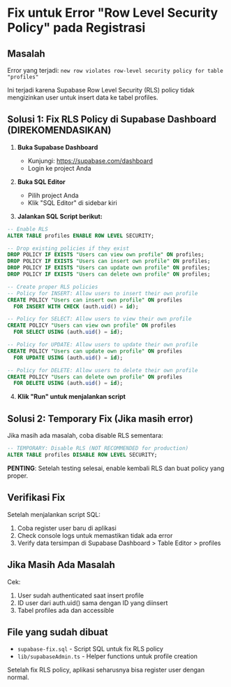 # Fix untuk Error "Row Level Security Policy" pada Registrasi

## Masalah
Error yang terjadi: `new row violates row-level security policy for table "profiles"`

Ini terjadi karena Supabase Row Level Security (RLS) policy tidak mengizinkan user untuk insert data ke tabel profiles.

## Solusi 1: Fix RLS Policy di Supabase Dashboard (DIREKOMENDASIKAN)

1. **Buka Supabase Dashboard**
   - Kunjungi: https://supabase.com/dashboard
   - Login ke project Anda

2. **Buka SQL Editor**
   - Pilih project Anda
   - Klik "SQL Editor" di sidebar kiri

3. **Jalankan SQL Script berikut:**

```sql
-- Enable RLS
ALTER TABLE profiles ENABLE ROW LEVEL SECURITY;

-- Drop existing policies if they exist
DROP POLICY IF EXISTS "Users can view own profile" ON profiles;
DROP POLICY IF EXISTS "Users can insert own profile" ON profiles;
DROP POLICY IF EXISTS "Users can update own profile" ON profiles;
DROP POLICY IF EXISTS "Users can delete own profile" ON profiles;

-- Create proper RLS policies
-- Policy for INSERT: Allow users to insert their own profile
CREATE POLICY "Users can insert own profile" ON profiles
  FOR INSERT WITH CHECK (auth.uid() = id);

-- Policy for SELECT: Allow users to view their own profile
CREATE POLICY "Users can view own profile" ON profiles
  FOR SELECT USING (auth.uid() = id);

-- Policy for UPDATE: Allow users to update their own profile
CREATE POLICY "Users can update own profile" ON profiles
  FOR UPDATE USING (auth.uid() = id);

-- Policy for DELETE: Allow users to delete their own profile
CREATE POLICY "Users can delete own profile" ON profiles
  FOR DELETE USING (auth.uid() = id);
```

4. **Klik "Run" untuk menjalankan script**

## Solusi 2: Temporary Fix (Jika masih error)

Jika masih ada masalah, coba disable RLS sementara:

```sql
-- TEMPORARY: Disable RLS (NOT RECOMMENDED for production)
ALTER TABLE profiles DISABLE ROW LEVEL SECURITY;
```

**PENTING**: Setelah testing selesai, enable kembali RLS dan buat policy yang proper.

## Verifikasi Fix

Setelah menjalankan script SQL:

1. Coba register user baru di aplikasi
2. Check console logs untuk memastikan tidak ada error
3. Verify data tersimpan di Supabase Dashboard > Table Editor > profiles

## Jika Masih Ada Masalah

Cek:
1. User sudah authenticated saat insert profile
2. ID user dari auth.uid() sama dengan ID yang diinsert
3. Tabel profiles ada dan accessible

## File yang sudah dibuat
- `supabase-fix.sql` - Script SQL untuk fix RLS policy
- `lib/supabaseAdmin.ts` - Helper functions untuk profile creation

Setelah fix RLS policy, aplikasi seharusnya bisa register user dengan normal.
